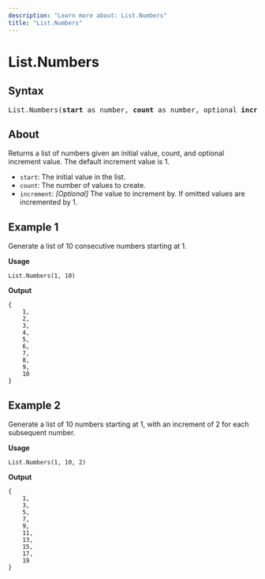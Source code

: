 ```yaml
---
description: "Learn more about: List.Numbers"
title: "List.Numbers"
---
```

# List.Numbers

## Syntax

<pre>
List.Numbers(<b>start</b> as number, <b>count</b> as number, optional <b>increment</b> as nullable number) as list
</pre>

## About

Returns a list of numbers given an initial value, count, and optional increment value. The default increment value is 1.

* `start`: The initial value in the list.
* `count`: The number of values to create.
* `increment`: _[Optional]_ The value to increment by. If omitted values are incremented by 1.

## Example 1

Generate a list of 10 consecutive numbers starting at 1.

**Usage**

```powerquery-m
List.Numbers(1, 10)
```

**Output**

```powerquery-m
{
    1,
    2,
    3,
    4,
    5,
    6,
    7,
    8,
    9,
    10
}
```

## Example 2

Generate a list of 10 numbers starting at 1, with an increment of 2 for each subsequent number.

**Usage**

```powerquery-m
List.Numbers(1, 10, 2)
```

**Output**

```powerquery-m
{
    1,
    3,
    5,
    7,
    9,
    11,
    13,
    15,
    17,
    19
}
```
